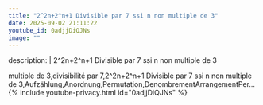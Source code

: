 ```yaml
---
title: "2^2n+2^n+1 Divisible par 7 ssi n non multiple de 3"
date: 2025-09-02 21:11:22 
youtube_id: 0adjjDiQJNs
image: ""
---
```

description: |
  2^2n+2^n+1 Divisible par 7 ssi n non multiple de 3
  
  multiple de 3,divisibilité par 7,2^2n+2^n+1 Divisible par 7 ssi n non multiple de 3,Aufzählung,Anordnung,Permutation,DenombrementArrangementPer...
{% include youtube-privacy.html id="0adjjDiQJNs" %}
